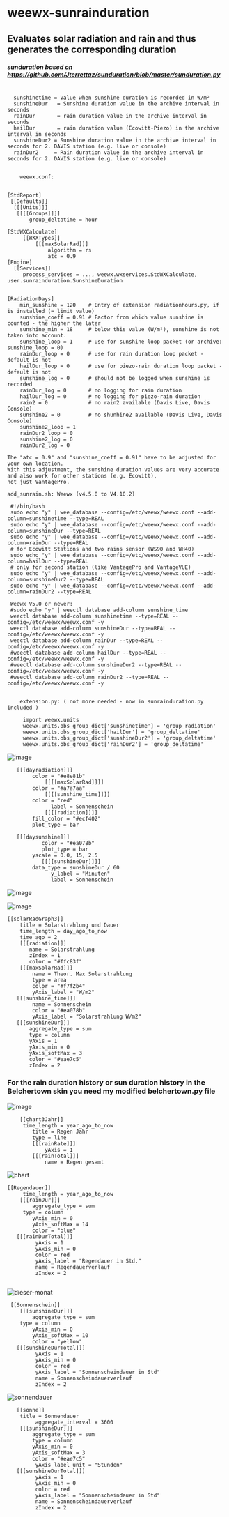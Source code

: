 # weewx-sunrainduration
## Evaluates solar radiation and rain and thus generates the corresponding duration

##### sunduration based on https://github.com/Jterrettaz/sunduration/blob/master/sunduration.py
```
   
  sunshinetime = Value when sunshine duration is recorded in W/m²
  sunshineDur   = Sunshine duration value in the archive interval in seconds
  rainDur       = rain duration value in the archive interval in seconds
  hailDur       = rain duration value (Ecowitt-Piezo) in the archive interval in seconds
  sunshineDur2 = Sunshine duration value in the archive interval in seconds for 2. DAVIS station (e.g. live or console)
  rainDur2     = Rain duration value in the archive interval in seconds for 2. DAVIS station (e.g. live or console)

```


```
   
    weewx.conf:


[StdReport]
 [[Defaults]]
  [[[Units]]]
   [[[[Groups]]]]
       group_deltatime = hour
  
[StdWXCalculate]
     [[WXXTypes]]
         [[[maxSolarRad]]]
             algorithm = rs
             atc = 0.9
[Engine]
  [[Services]]
     process_services = ..., weewx.wxservices.StdWXCalculate, user.sunrainduration.SunshineDuration


[RadiationDays]
    min_sunshine = 120    # Entry of extension radiationhours.py, if is installed (= limit value)
    sunshine_coeff = 0.91 # Factor from which value sunshine is counted - the higher the later
    sunshine_min = 18     # below this value (W/m²), sunshine is not taken into account.
    sunshine_loop = 1     # use for sunshine loop packet (or archive: sunshine_loop = 0)
    rainDur_loop = 0      # use for rain duration loop packet - default is not  
    hailDur_loop = 0      # use for piezo-rain duration loop packet - default is not
    sunshine_log = 0      # should not be logged when sunshine is recorded
    rainDur_log = 0       # no logging for rain duration
    hailDur_log = 0       # no logging for piezo-rain duration
    rain2 = 0             # no rain2 available (Davis Live, Davis Console)
    sunshine2 = 0         # no shunhine2 available (Davis Live, Davis Console) 
    sunshine2_loop = 1
    rainDur2_loop = 0
    sunshine2_log = 0
    rainDur2_log = 0

The "atc = 0.9" and "sunshine_coeff = 0.91" have to be adjusted for your own location.
With this adjustment, the sunshine duration values are very accurate and also work for other stations (e.g. Ecowitt), 
not just VantagePro.

```
   
    add_sunrain.sh: Weewx (v4.5.0 to V4.10.2)
  
     #!/bin/bash
     sudo echo "y" | wee_database --config=/etc/weewx/weewx.conf --add-column=sunshinetime --type=REAL
     sudo echo "y" | wee_database --config=/etc/weewx/weewx.conf --add-column=sunshineDur --type=REAL
     sudo echo "y" | wee_database --config=/etc/weewx/weewx.conf --add-column=rainDur --type=REAL
     # for Ecowitt Stations and two rains sensor (WS90 and WH40)
     sudo echo "y" | wee_database --config=/etc/weewx/weewx.conf --add-column=hailDur --type=REAL
     # only for second station (like VantagePro and VantageVUE)
     sudo echo "y" | wee_database --config=/etc/weewx/weewx.conf --add-column=sunshineDur2 --type=REAL
     sudo echo "y" | wee_database --config=/etc/weewx/weewx.conf --add-column=rainDur2 --type=REAL

     Weewx V5.0 or newer:
     #sudo echo "y" | weectl database add-column sunshine_time
     weectl database add-column sunshinetime --type=REAL --config=/etc/weewx/weewx.conf -y
     weectl database add-column sunshineDur --type=REAL --config=/etc/weewx/weewx.conf -y
     weectl database add-column rainDur --type=REAL --config=/etc/weewx/weewx.conf -y
     #weectl database add-column hailDur --type=REAL --config=/etc/weewx/weewx.conf -y
     #weectl database add-column sunshineDur2 --type=REAL --config=/etc/weewx/weewx.conf -y
     #weectl database add-column rainDur2 --type=REAL --config=/etc/weewx/weewx.conf -y     
```
   
    extension.py: ( not more needed - now in sunrainduration.py included )
  
     import weewx.units
     weewx.units.obs_group_dict['sunshinetime'] = 'group_radiation'
     weewx.units.obs_group_dict['hailDur'] = 'group_deltatime'
     weewx.units.obs_group_dict['sunshineDur2'] = 'group_deltatime'
     weewx.units.obs_group_dict['rainDur2'] = 'group_deltatime'

```

![image](https://github.com/WernerKr/weewx-sunrainduration/assets/93549501/fc3d2e26-f57e-4a0f-95a7-8d49c52d8d11)

```
   [[[dayradiation]]]
		color = "#e8e81b"
            [[[[maxSolarRad]]]]
		color = "#a7a7aa"
            [[[[sunshine_time]]]]
		color = "red"
              label = Sonnenschein
            [[[[radiation]]]]
		fill_color = "#ecf402"
		plot_type = bar

   [[[daysunshine]]]
           color = "#ea078b"
           plot_type = bar
	    yscale = 0.0, 15, 2.5
           [[[[sunshineDur]]]]
		data_type = sunshineDur / 60
              y_label = "Minuten"
              label = Sonnenschein

```

![image](https://github.com/WernerKr/weewx-sunrainduration/assets/93549501/b562ed48-a41b-427c-b545-54259dd87285)

![image](https://github.com/WernerKr/weewx-sunrainduration/assets/93549501/bfe4adc4-9b8a-454e-827c-5f96c7b69bf9)


```
[[solarRadGraph3]]
    title = Solarstrahlung und Dauer
    time_length = day_ago_to_now
    time_ago = 2
    [[[radiation]]]
       name = Solarstrahlung
       zIndex = 1
       color = "#ffc83f"
    [[[maxSolarRad]]]
        name = Theor. Max Solarstrahlung
        type = area
        color = "#f7f2b4"
        yAxis_label = "W/m2"
   [[[sunshine_time]]]
        name = Sonnenschein
        color = "#ea078b"
        yAxis_label = "Solarstrahlung W/m2"
   [[[sunshineDur]]]
       aggregate_type = sum
       type = column  
       yAxis = 1
       yAxis_min = 0
       yAxis_softMax = 3
       color = "#eae7c5"
       zIndex = 2

```

### For the rain duration history or sun duration history in the Belchertown skin you need my modified belchertown.py file

![image](https://github.com/WernerKr/weewx-sunrainduration/assets/93549501/0abe03aa-a85f-437b-8eb7-9181a737760a)


```
    [[chart3Jahr]]
     time_length = year_ago_to_now
        title = Regen Jahr
        type = line
        [[[rainRate]]]
            yAxis = 1
        [[[rainTotal]]]
            name = Regen gesamt

```
![chart](https://github.com/WernerKr/weewx-sunrainduration/assets/93549501/bd2def3e-b4f4-46db-9d0c-26ba6720461c)


```
[[Regendauer]]
     time_length = year_ago_to_now
    [[[rainDur]]]
        aggregate_type = sum
	 type = column
        yAxis_min = 0
        yAxis_softMax = 14
        color = "blue"
   [[[rainDurTotal]]]
         yAxis = 1
         yAxis_min = 0
         color = red
         yAxis_label = "Regendauer in Std."
         name = Regendauerverlauf
         zIndex = 2


```
![dieser-monat](https://github.com/WernerKr/weewx-sunrainduration/assets/93549501/148fd17d-e85b-4bae-8cf2-dc31ded52dcf)

```
 [[Sonnenschein]]
    [[[sunshineDur]]]
        aggregate_type = sum
	type = column
        yAxis_min = 0
        yAxis_softMax = 10
        color = "yellow"
   [[[sunshineDurTotal]]]
         yAxis = 1
         yAxis_min = 0
         color = red
         yAxis_label = "Sonnenscheindauer in Std"
         name = Sonnenscheindauerverlauf
         zIndex = 2
```

![sonnendauer](https://github.com/WernerKr/weewx-sunrainduration/assets/93549501/3273721f-f331-4e70-b4cd-2fd2de809b5a)

```
   [[sonne]]
    title = Sonnendauer
         aggregate_interval = 3600
    [[[sunshineDur]]]
        aggregate_type = sum
        type = column
        yAxis_min = 0
        yAxis_softMax = 3
        color = "#eae7c5"
         yAxis_label_unit = "Stunden"
   [[[sunshineDurTotal]]]
         yAxis = 1
         yAxis_min = 0
         color = red
         yAxis_label = "Sonnenscheindauer in Std"
         name = Sonnenscheindauerverlauf
         zIndex = 2

